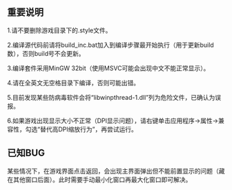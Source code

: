 重要说明
--------

1.请不要删除游戏目录下的.style文件。

2.编译源代码前请将build_inc.bat加入到编译步骤最开始执行（用于更新build数），否则build号不会更新。

3.编译套件采用MinGW 32bit（使用MSVC可能会出现中文不能正常显示）。

4.请在全英文无空格目录下编译，否则可能出错。

5.目前发现某些防病毒软件会将“libwinpthread-1.dll”列为危险文件，已确认为误报。

6.如果游戏出现显示大小不正常（DPI显示问题），请右键单击应用程序->属性->兼容性，勾选“替代高DPI缩放行为”，再尝试运行。


已知BUG
--------

某些情况下，在游戏界面点击返回，会出现主界面弹出但不能前置显示的问题（藏在其他窗口后面）。此时需要手动最小化窗口再最大化窗口即可解决。